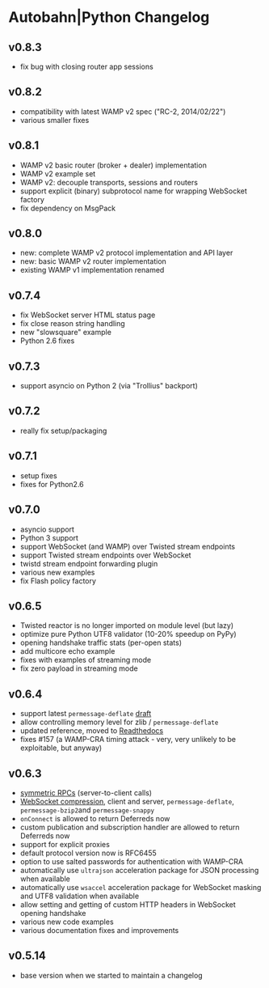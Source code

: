 # Autobahn|Python Changelog

## v0.8.3
 * fix bug with closing router app sessions

## v0.8.2
 * compatibility with latest WAMP v2 spec ("RC-2, 2014/02/22")
 * various smaller fixes

## v0.8.1
 * WAMP v2 basic router (broker + dealer) implementation
 * WAMP v2 example set
 * WAMP v2: decouple transports, sessions and routers
 * support explicit (binary) subprotocol name for wrapping WebSocket factory 
 * fix dependency on MsgPack

## v0.8.0
 * new: complete WAMP v2 protocol implementation and API layer
 * new: basic WAMP v2 router implementation
 * existing WAMP v1 implementation renamed

## v0.7.4
 * fix WebSocket server HTML status page
 * fix close reason string handling
 * new "slowsquare" example
 * Python 2.6 fixes

## v0.7.3
 * support asyncio on Python 2 (via "Trollius" backport)

## v0.7.2
 * really fix setup/packaging

## v0.7.1
 * setup fixes
 * fixes for Python2.6

## v0.7.0
 * asyncio support
 * Python 3 support
 * support WebSocket (and WAMP) over Twisted stream endpoints
 * support Twisted stream endpoints over WebSocket
 * twistd stream endpoint forwarding plugin
 * various new examples
 * fix Flash policy factory

## v0.6.5
 * Twisted reactor is no longer imported on module level (but lazy)
 * optimize pure Python UTF8 validator (10-20% speedup on PyPy)
 * opening handshake traffic stats (per-open stats)
 * add multicore echo example
 * fixes with examples of streaming mode
 * fix zero payload in streaming mode

## v0.6.4
 * support latest `permessage-deflate` [draft](http://tools.ietf.org/html/draft-ietf-hybi-permessage-compression-15)
 * allow controlling memory level for zlib / `permessage-deflate`
 * updated reference, moved to [Readthedocs](https://autobahnpython.readthedocs.org/)
 * fixes #157 (a WAMP-CRA timing attack - very, very unlikely to be exploitable, but anyway)

## v0.6.3
 * [symmetric RPCs](https://github.com/tavendo/AutobahnPython/tree/master/examples/wamp/rpc/symmetric) (server-to-client calls)
 * [WebSocket compression](http://tools.ietf.org/html/draft-ietf-hybi-permessage-compression), client and server, `permessage-deflate`, `permessage-bzip2`and `permessage-snappy`
 * `onConnect` is allowed to return Deferreds now
 * custom publication and subscription handler are allowed to return Deferreds now
 * support for explicit proxies
 * default protocol version now is RFC6455
 * option to use salted passwords for authentication with WAMP-CRA
 * automatically use `ultrajson` acceleration package for JSON processing when available
 * automatically use `wsaccel` acceleration package for WebSocket masking and UTF8 validation when available
 * allow setting and getting of custom HTTP headers in WebSocket opening handshake
 * various new code examples
 * various documentation fixes and improvements

## v0.5.14
 * base version when we started to maintain a changelog

